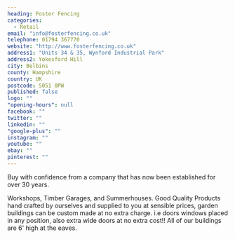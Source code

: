 ```yaml
---
heading: Foster Fencing
categories: 
  - Retail
email: "info@fosterfencing.co.uk"
telephone: 01794 367770
website: "http://www.fosterfencing.co.uk"
address1: "Units 34 & 35, Wynford Industrial Park"
address2: Yokesford Hill
city: Belbins
county: Hampshire
country: UK
postcode: S051 0PW
published: false
logo: ""
"opening-hours": null
facebook: ""
twitter: ""
linkedin: ""
"google-plus": ""
instagram: ""
youtube: ""
ebay: ""
pinterest: ""
---
```


Buy with confidence from a company that has now been established for over 30 years.

Workshops, Timber Garages, and Summerhouses. Good Quality Products hand crafted by ourselves and supplied to you at sensible prices, garden buildings can be custom made at no extra charge. i.e doors windows placed in any position, also extra wide doors at no extra cost!! All of our buildings are 6' high at the eaves.
